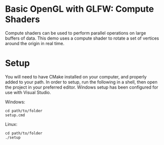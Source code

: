 # Basic OpenGL with GLFW: Compute Shaders

Compute shaders can be used to perform parallel operations on large buffers of data.
This demo uses a compute shader to rotate a set of vertices around the origin in real time.

# Setup

You will need to have CMake installed on your computer, and properly added to your path.
In order to setup, run the following in a shell, then open the project in your preferred editor.
Windows setup has been configured for use with Visual Studio.

Windows:
```
cd path/to/folder
setup.cmd
```
Linux:
```
cd path/to/folder
./setup
```
